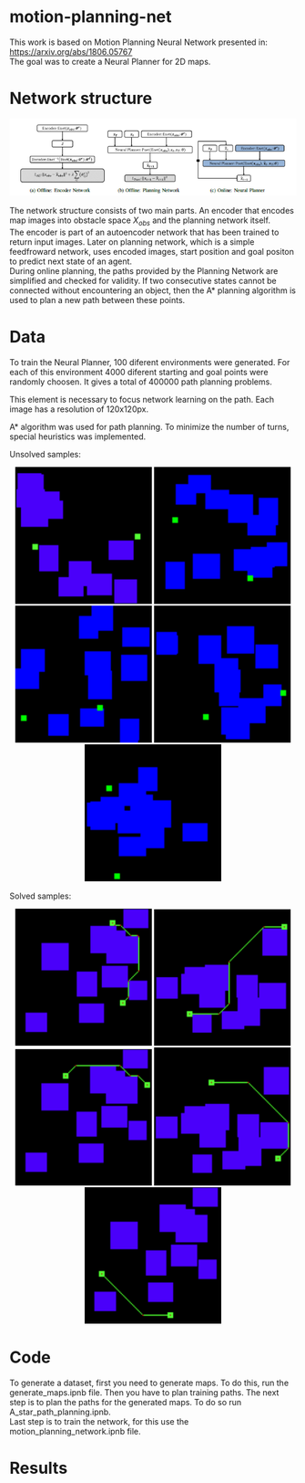 # **motion-planning-net**

This work is based on Motion Planning Neural Network presented in:
https://arxiv.org/abs/1806.05767 \
The goal was to create a Neural Planner for 2D maps.

# **Network structure**

<p align="center">
    <img src="images/network_architecture.png" alt="drawing" width="1000"/>
</p>

The network structure consists of two main parts. An encoder that encodes map images into obstacle space $X_{obs}$ and the planning network itself.\
The encoder is part of an autoencoder network that has been trained to return input images. Later on planning network, which is a simple feedfroward network, uses encoded images, start position and goal positon to predict next state of an agent.\
During online planning, the paths provided by the Planning Network are simplified and checked for validity. If two consecutive states cannot be connected without encountering an object, then the A* planning algorithm is used to plan a new path between these points.

# **Data**

To train the Neural Planner, 100 diferent environments were generated. For each of this environment 4000 diferent starting and goal points were randomly choosen. It gives a total of 400000 path planning problems.

This element is necessary to focus network learning on the path.
Each image has a resolution of 120x120px.

A* algorithm was used for path planning. To minimize the number of turns, special heuristics was implemented.

Unsolved samples:
<p align="center">
    <img src="images/map_sample0.png" alt="drawing" width="240"/>
    <img src="images/map_sample1.png" alt="drawing" width="240"/>
    <img src="images/map_sample2.png" alt="drawing" width="240"/>
    <img src="images/map_sample3.png" alt="drawing" width="240"/>
    <img src="images/map_sample4.png" alt="drawing" width="240"/>
</p>

Solved samples:
<p align="center">
    <img src="images/map_solved_sample0.png" alt="drawing" width="240"/>
    <img src="images/map_solved_sample1.png" alt="drawing" width="240"/>
    <img src="images/map_solved_sample2.png" alt="drawing" width="240"/>
    <img src="images/map_solved_sample3.png" alt="drawing" width="240"/>
    <img src="images/map_solved_sample4.png" alt="drawing" width="240"/>
</p>

# **Code**

To generate a dataset, first you need to generate maps. To do this, run the generate_maps.ipnb file. Then you have to plan training paths. The next step is to plan the paths for the generated maps. To do so run A_star_path_planning.ipnb.\
Last step is to train the network, for this use the motion_planning_network.ipnb file.

# **Results**


